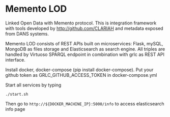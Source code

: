 # Memento LOD

Linked Open Data with Memento protocol. This is integration framework with tools developed by http://github.com/CLARIAH and metadata exposed from DANS systems.

Memento LOD consists of REST APIs built on microservices: Flask, mySQL, MongoDB as files storage and Elasticsearch as search engine.
All triples are handled by Virtuoso SPARQL endpoint in combination with grlc as REST API interface. 

Install docker, docker-compose (pip install docker-compose).
Put your github token as GRLC_GITHUB_ACCESS_TOKEN in docker-compose.yml

Start all services by typing

```
./start.sh
```

Then go to `http://${DOCKER_MACHINE_IP}:5000/info` to access elasticsearch info page
